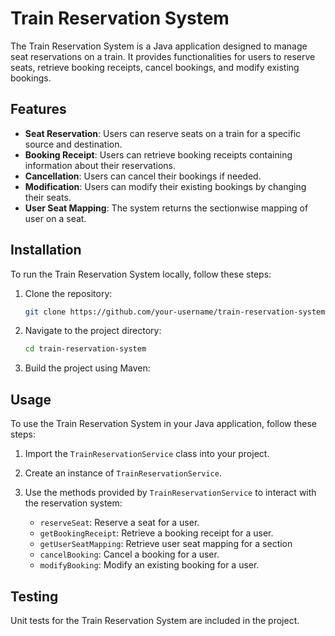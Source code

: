 # Train Reservation System

The Train Reservation System is a Java application designed to manage seat reservations on a train. It provides functionalities for users to reserve seats, retrieve booking receipts, cancel bookings, and modify existing bookings.

## Features

- **Seat Reservation**: Users can reserve seats on a train for a specific source and destination.
- **Booking Receipt**: Users can retrieve booking receipts containing information about their reservations.
- **Cancellation**: Users can cancel their bookings if needed.
- **Modification**: Users can modify their existing bookings by changing their seats.
- **User Seat Mapping**: The system returns the sectionwise mapping of user on a seat.

## Installation

To run the Train Reservation System locally, follow these steps:

1. Clone the repository:

    ```bash
    git clone https://github.com/your-username/train-reservation-system.git
    ```

2. Navigate to the project directory:

    ```bash
    cd train-reservation-system
    ```

3. Build the project using Maven:


## Usage

To use the Train Reservation System in your Java application, follow these steps:

1. Import the `TrainReservationService` class into your project.

2. Create an instance of `TrainReservationService`.

3. Use the methods provided by `TrainReservationService` to interact with the reservation system:
   
   - `reserveSeat`: Reserve a seat for a user.
   - `getBookingReceipt`: Retrieve a booking receipt for a user.
   - `getUserSeatMapping`: Retrieve user seat mapping for a section
   - `cancelBooking`: Cancel a booking for a user.
   - `modifyBooking`: Modify an existing booking for a user.

## Testing

Unit tests for the Train Reservation System are included in the project. 




